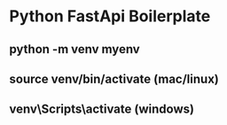 # Python FastApi Boilerplate

## python -m venv myenv

## source venv/bin/activate (mac/linux)

## venv\Scripts\activate (windows)
